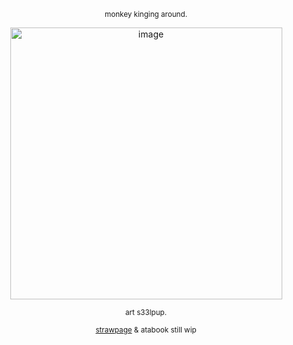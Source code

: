 </div>

<div align="center">
  


<sub>monkey kinging around.</sub> 






<img width="435" height="435" alt="image" src="https://github.com/user-attachments/assets/ec4f6e51-b3a2-4b29-8a7a-da208d71b74f" />

<sub>art s33lpup.</sub> 








<sub>[strawpage](https://pawkey608.straw.page) & atabook still wip </sub> 


</div>
